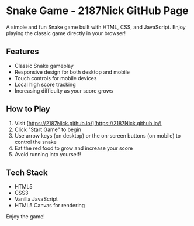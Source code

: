 # Snake Game - 2187Nick GitHub Page

A simple and fun Snake game built with HTML, CSS, and JavaScript. Enjoy playing the classic game directly in your browser!

## Features
- Classic Snake gameplay
- Responsive design for both desktop and mobile
- Touch controls for mobile devices
- Local high score tracking
- Increasing difficulty as your score grows

## How to Play
1. Visit [https://2187Nick.github.io/](https://2187Nick.github.io/)
2. Click "Start Game" to begin
3. Use arrow keys (on desktop) or the on-screen buttons (on mobile) to control the snake
4. Eat the red food to grow and increase your score
5. Avoid running into yourself!

## Tech Stack
- HTML5
- CSS3
- Vanilla JavaScript
- HTML5 Canvas for rendering

Enjoy the game!
